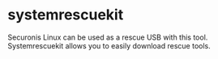 # systemrescuekit
Securonis Linux can be used as a rescue USB with this tool. Systemrescuekit allows you to easily download rescue tools.
